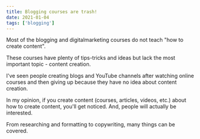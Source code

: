 ```yaml
---
title: Blogging courses are trash!
date: 2021-01-04
tags: ['blogging']
---
```


Most of the blogging and digitalmarketing courses do not teach "how to create content".

These courses have plenty of tips-tricks and ideas but lack the most important topic - content creation.

I've seen people creating blogs and YouTube channels after watching online courses and then giving up because they have no idea about content creation.

In my opinion, if you create content (courses, articles, videos, etc.) about how to create content, you'll get noticed. And, people will actually be interested.

From researching and formatting to copywriting, many things can be covered.